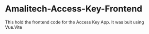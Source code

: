 # Amalitech-Access-Key-Frontend
This hold the frontend code for the Access Key App. It was buit using Vue.Vite
